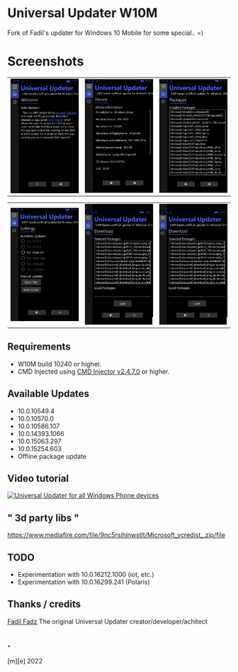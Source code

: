 # Universal Updater W10M
Fork of Fadil's updater for Windows 10 Mobile for some special.. =)

# Screenshots
<table><tr>
<td> <img src="Images/shot1.png" alt="Drawing" style="width: 160px;"/> </td>
<td> <img src="Images/shot2.png" alt="Drawing" style="width: 160px;"/> </td>
<td> <img src="Images/shot3.png" alt="Drawing" style="width: 160px;"/> </td>

</tr></table>

<table><tr>
<td> <img src="Images/shot4.png" alt="Drawing" style="width: 160px;"/> </td>
<td> <img src="Images/shot5.png" alt="Drawing" style="width: 160px;"/> </td>
<td> <img src="Images/shot6.png" alt="Drawing" style="width: 160px;"/> </td>
</tr></table>

## Requirements
* W10M build 10240 or higher.
* CMD Injected using [CMD Injector v2.4.7.0](https://github.com/fadilfadz01/CMD.Injector) or higher.

## Available Updates
* 10.0.10549.4
* 10.0.10570.0
* 10.0.10586.107
* 10.0.14393.1066
* 10.0.15063.297
* 10.0.15254.603
* Offline package update

## Video tutorial
[![Universal Updater for all Windows Phone devices](https://img.youtube.com/vi/pFM27v2jCHk/0.jpg)](https://www.youtube.com/watch?v=pFM27v2jCHk)

## " 3d party libs "
https://www.mediafire.com/file/9nc5rsihinwstlt/Microsoft_vcredist_.zip/file

## TODO
- Experimentation with 10.0.16212.1000 (iot, etc.)
- Experimentation with 10.0.16299.241 (Polaris)

## Thanks / credits
[Fadil Fadz](https://github.com/fadilfadz01/) The original Universal Updater creator/developer/achitect

## .
[m][e] 2022
